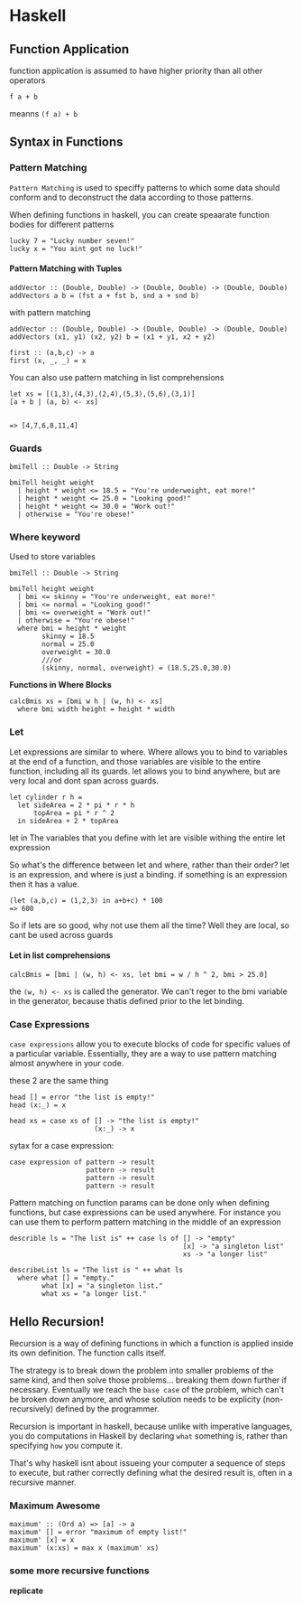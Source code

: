 # Haskell

## Function Application


function application is assumed to have higher priority than all other operators

```
f a + b
```

meanns `(f a) + b`

## Syntax in Functions

### Pattern Matching

`Pattern Matching` is used to speciffy patterns to which some data should conform and to deconstruct the data according to those patterns.

When defining functions in haskell, you can create speaarate function bodies for different patterns

```
lucky 7 = "Lucky number seven!"
lucky x = "You aint got no luck!"
```

#### Pattern Matching with Tuples

```
addVector :: (Double, Double) -> (Double, Double) -> (Double, Double)
addVectors a b = (fst a + fst b, snd a + snd b)
```

 with pattern matching
```
addVector :: (Double, Double) -> (Double, Double) -> (Double, Double)
addVectors (x1, y1) (x2, y2) b = (x1 + y1, x2 + y2)
```

```
first :: (a,b,c) -> a
first (x, _, _) = x
```

You can also use pattern matching in list comprehensions

```
let xs = [(1,3),(4,3),(2,4),(5,3),(5,6),(3,1)]
[a + b | (a, b) <- xs]


=> [4,7,6,8,11,4]
```

### Guards

```
bmiTell :: Double -> String

bmiTell height weight
  | height * weight <= 18.5 = "You're underweight, eat more!"
  | height * weight <= 25.0 = "Looking good!"
  | height * weight <= 30.0 = "Work out!"
  | otherwise = "You're obese!"
```
### Where keyword 
Used to store variables

```
bmiTell :: Double -> String

bmiTell height weight
  | bmi <= skinny = "You're underweight, eat more!"
  | bmi <= normal = "Looking good!"
  | bmi <= overweight = "Work out!"
  | otherwise = "You're obese!"
  where bmi = height * weight
        skinny = 18.5
        normal = 25.0
        overweight = 30.0
        ///or
        (skinny, normal, overweight) = (18.5,25.0,30.0)
```

**Functions in Where Blocks**

```
calcBmis xs = [bmi w h | (w, h) <- xs]
  where bmi width height = height * width
```

### Let

Let expressions are similar to where. Where allows you to bind to variables at the end of a function, and those variables are visible to the entire function, including all its guards. let allows you to bind anywhere, but are very local and dont span across guards.

```
let cylinder r h = 
  let sideArea = 2 * pi * r * h
      topArea = pi * r ^ 2
  in sideArea + 2 * topArea
```

let <bindings> in <expression>
The variables that you define with let are visible withing the entire let expression

So what's the difference between let and where, rather than their order? let is an expression, and where is just a binding. if something is an expression then it has a value. 

```
(let (a,b,c) = (1,2,3) in a+b+c) * 100
=> 600
```
So if lets are so good, why not use them all the time? Well they are local, so cant be used across guards


#### Let in list comprehensions 

```
calcBmis = [bmi | (w, h) <- xs, let bmi = w / h ^ 2, bmi > 25.0]
```
the `(w, h) <- xs` is called the generator. We can't reger to the bmi variable in the generator, because thatis defined prior to the let binding.

### Case Expressions

`case expressions` allow you to execute blocks of code for specific values of a particular variable.  Essentially, they are a way to use pattern matching almost anywhere in your code. 

these 2 are the same thing

```
head [] = error "the list is empty!"
head (x:_) = x
```

```
head xs = case xs of [] -> "the list is empty!"
                     (x:_) -> x
```

sytax for a case expression:

```
case expression of pattern -> result
                   pattern -> result
                   pattern -> result
                   pattern -> result
```

Pattern matching on function params can be done only when defining functions, but case expressions can be used anywhere. For instance you can use them to perform pattern matching in the middle of an expression

```
describle ls = "The list is" ++ case ls of [] -> "empty"
                                           [x] -> "a singleton list"
                                           xs -> "a longer list"
```

```
describeList ls = "The list is " ++ what ls
  where what [] = "empty."
        what [x] = "a singleton list."
        what xs = "a longer list."
```

## Hello Recursion!

Recursion is a way of defining functions in which a function is applied inside its own definition. The function calls itself.

The strategy is to break down the problem into smaller problems of the same kind, and then solve those problems... breaking them down further if necessary. Eventually we reach the `base case` of the problem, which can't be broken down anymore, and whose solution needs to be explicity (non-recursively) defined by the programmer.

Recursion is important in haskell, because unlike with imperative languages, you do computations in Haskell by declaring `what` something is, rather than specifying `how` you compute it.

That's why haskell isnt about issueing your computer a sequence of steps to execute, but rather correctly defining what the desired result is, often in a recursive manner.

### Maximum Awesome


```
maximum' :: (Ord a) => [a] -> a
maximum' [] = error "maximum of empty list!"
maximum' [x] = x
maximum' (x:xs) = max x (maximum' xs)
```

### some more recursive functions

**replicate**
